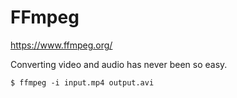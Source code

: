 # FFmpeg

https://www.ffmpeg.org/

Converting video and audio has never been so easy.

```shell script
$ ffmpeg -i input.mp4 output.avi
```
